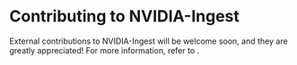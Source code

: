 # Contributing to NVIDIA-Ingest

External contributions to NVIDIA-Ingest will be welcome soon, and they are greatly appreciated! 
For more information, refer to []().
